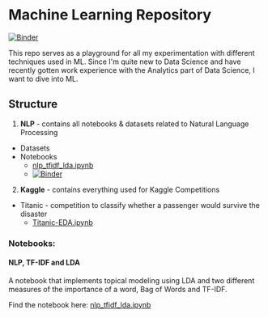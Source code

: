 # Machine Learning Repository
[![Binder](https://mybinder.org/badge_logo.svg)](https://mybinder.org/v2/gh/CoderHahs/ml-training/master)

This repo serves as a playground for all my experimentation with different techniques used in ML. Since I'm quite new to Data Science and have recently gotten work experience with the Analytics part of Data Science, I want to dive into ML.

## Structure

1. **NLP** - contains all notebooks & datasets related to Natural Language Processing
  - Datasets
  - Notebooks
    - [nlp_tfidf_lda.ipynb](NLP/Notebooks/nlp_tfidf_lda.ipynb)
    - [![Binder](https://mybinder.org/badge_logo.svg)](https://mybinder.org/v2/gh/CoderHahs/ml-training/master?filepath=NLP%2FNotebooks%2Fnlp_tfidf_lda.ipynb)
2.  **Kaggle** - contains everything used for Kaggle Competitions
  -  Titanic - competition to classify whether a passenger would survive the disaster
        - [Titanic-EDA.ipynb](Kaggle/Titanic/Notebooks/Titanic-EDA.ipynb)

### Notebooks:

#### NLP, TF-IDF and LDA

A notebook that implements topical modeling using LDA and two different measures of the importance of a word, Bag of Words and TF-IDF.

Find the notebook here: [nlp_tfidf_lda.ipynb](NLP/Notebooks/nlp_tfidf_lda.ipynb)
